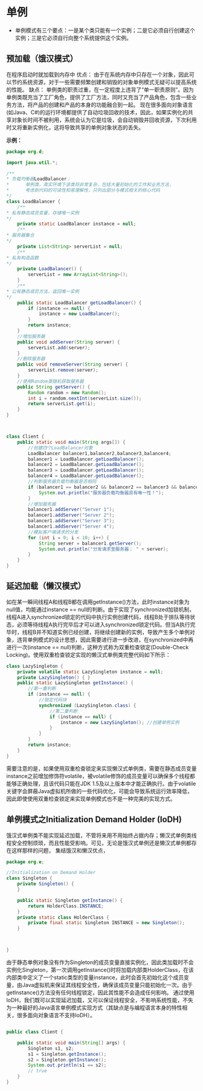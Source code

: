 # 单例
- 单例模式有三个要点：一是某个类只能有一个实例；二是它必须自行创建这个实例；三是它必须自行向整个系统提供这个实例。

## 预加载（饿汉模式）
在程序启动时就加载到内存中
优点：
由于在系统内存中只存在一个对象，因此可以节约系统资源，对于一些需要频繁创建和销毁的对象单例模式无疑可以提高系统的性能。
缺点：
单例类的职责过重，在一定程度上违背了“单一职责原则”。因为单例类既充当了工厂角色，提供了工厂方法，同时又充当了产品角色，包含一些业务方法，将产品的创建和产品的本身的功能融合到一起。
现在很多面向对象语言(如Java、C#)的运行环境都提供了自动垃圾回收的技术，因此，如果实例化的共享对象长时间不被利用，系统会认为它是垃圾，会自动销毁并回收资源，下次利用时又将重新实例化，这将导致共享的单例对象状态的丢失。

**示例：**
```java
package org.d;

import java.util.*;

/**
* 负载均衡器LoadBalancer：
*      单例类，真实环境下该类将非常复杂，包括大量初始化的工作和业务方法，
*      考虑到代码的可读性和易理解性，只列出部分与模式相关的核心代码
*/
class LoadBalancer {
    /**
* 私有静态成员变量，存储唯一实例
*/
    private static LoadBalancer instance = null;
    /**
* 服务器集合
*/
    private List<String> serverList = null;
    /**
* 私有构造函数
*/
    private LoadBalancer() {
        serverList = new ArrayList<String>();
    }
    /**
* 公有静态成员方法，返回唯一实例
*/
    public static LoadBalancer getLoadBalancer() {
        if (instance == null) {
            instance = new LoadBalancer();
        }
        return instance;
    }
    //增加服务器
    public void addServer(String server) {
        serverList.add(server);
    }
    //删除服务器
    public void removeServer(String server) {
        serverList.remove(server);
    }
    //使用Random类随机获取服务器
    public String getServer() {
        Random random = new Random();
        int i = random.nextInt(serverList.size());
        return serverList.get(i);
    }
}



class Client {
    public static void main(String args[]) {
        //创建四个LoadBalancer对象
        LoadBalancer balancer1,balancer2,balancer3,balancer4;
        balancer1 = LoadBalancer.getLoadBalancer();
        balancer2 = LoadBalancer.getLoadBalancer();
        balancer3 = LoadBalancer.getLoadBalancer();
        balancer4 = LoadBalancer.getLoadBalancer();
        //判断服务器负载均衡器是否相同
        if (balancer1 == balancer2 && balancer2 == balancer3 && balancer3 == balancer4) {
            System.out.println("服务器负载均衡器具有唯一性！");
        }
        //增加服务器
        balancer1.addServer("Server 1");
        balancer1.addServer("Server 2");
        balancer1.addServer("Server 3");
        balancer1.addServer("Server 4");
        //模拟客户端请求的分发
        for (int i = 0; i < 10; i++) {
            String server = balancer1.getServer();
            System.out.println("分发请求至服务器： " + server);
        }
    }
}
```

## 延迟加载（懒汉模式）
如在某一瞬间线程A和线程B都在调用getInstance()方法，此时instance对象为null值，均能通过instance == null的判断。由于实现了synchronized加锁机制，线程A进入synchronized锁定的代码中执行实例创建代码，线程B处于排队等待状态，必须等待线程A执行完毕后才可以进入synchronized锁定代码。但当A执行完毕时，线程B并不知道实例已经创建，将继续创建新的实例，导致产生多个单例对象，违背单例模式的设计思想，因此需要进行进一步改进，在synchronized中再进行一次(instance == null)判断，这种方式称为双重检查锁定(Double-Check Locking)。使用双重检查锁定实现的懒汉式单例类完整代码如下所示：
```java
class LazySingleton {   
    private volatile static LazySingleton instance = null;   
    private LazySingleton() { }   
    public static LazySingleton getInstance() {   
        //第一重判断  
        if (instance == null) {  
            //锁定代码块  
            synchronized (LazySingleton.class) {  
                //第二重判断  
                if (instance == null) {  
                    instance = new LazySingleton(); //创建单例实例  
                }  
            }  
        }  
        return instance;   
    }  
}
```
需要注意的是，如果使用双重检查锁定来实现懒汉式单例类，需要在静态成员变量instance之前增加修饰符volatile，被volatile修饰的成员变量可以确保多个线程都能够正确处理，且该代码只能在JDK 1.5及以上版本中才能正确执行。由于volatile关键字会屏蔽Java虚拟机所做的一些代码优化，可能会导致系统运行效率降低，因此即使使用双重检查锁定来实现单例模式也不是一种完美的实现方式。

## 单例模式之Initialization Demand Holder (IoDH)
饿汉式单例类不能实现延迟加载，不管将来用不用始终占据内存；懒汉式单例类线程安全控制烦琐，而且性能受影响。可见，无论是饿汉式单例还是懒汉式单例都存在这样那样的问题，
集结饿汉和懒汉优点，
```java
package org.e;

//Initialization on Demand Holder
class Singleton {
    private Singleton() {
    }

    public static Singleton getInstance() {
        return HolderClass.INSTANCE;
    }
    private static class HolderClass {
        private final static Singleton INSTANCE = new Singleton();
    }



}
```
由于静态单例对象没有作为Singleton的成员变量直接实例化，因此类加载时不会实例化Singleton，第一次调用getInstance()时将加载内部类HolderClass，在该内部类中定义了一个static类型的变量instance，此时会首先初始化这个成员变量，由Java虚拟机来保证其线程安全性，确保该成员变量只能初始化一次。由于getInstance()方法没有任何线程锁定，因此其性能不会造成任何影响。
通过使用IoDH，我们既可以实现延迟加载，又可以保证线程安全，不影响系统性能，不失为一种最好的Java语言单例模式实现方式（其缺点是与编程语言本身的特性相关，很多面向对象语言不支持IoDH）。
```java

public class Client {

    public static void main(String[] args) {
        Singleton s1, s2;
        s1 = Singleton.getInstance();
        s2 = Singleton.getInstance();
        System.out.println(s1 == s2);
        // true
    }
}
```


